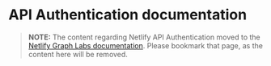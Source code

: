 # API Authentication documentation

> **NOTE:** The content regarding Netlify API Authentication moved to the [Netlify Graph Labs documentation](../../graph/documentation/authentication.md). Please bookmark that page, as the content here will be removed.